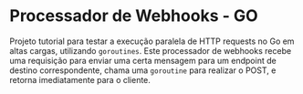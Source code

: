 
# Processador de Webhooks - GO

Projeto tutorial para testar a execução paralela de HTTP requests no Go em altas cargas, utilizando `goroutines`.
Este processador de webhooks recebe uma requisição para enviar uma certa mensagem para um endpoint de destino correspondente, chama uma `goroutine` para realizar o POST, e retorna imediatamente para o cliente.

